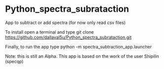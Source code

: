 # Python_spectra_subrataction
App to subtract or add spectra (for now only read csv files)

To install open a terminal and type git clone https://github.com/dallaval5u/Python_spectra_subrataction.git

Finally, to run the app type python -m spectra_subtraction_app.launcher

Note: this is still an Alpha. This app is based on the work of the user Shipilin (specqp)
